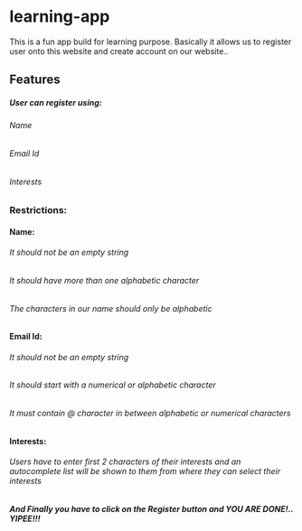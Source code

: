 # learning-app

This is a fun app build for learning purpose.
Basically it allows us to register user onto this website and create account on our website..

## Features

##### User can register using:
###### Name
###### Email Id
###### Interests

### Restrictions:

#### Name:
###### It should not be an empty string
###### It should have more than one alphabetic character
###### The characters in our name should only be alphabetic

#### Email Id:
###### It should not be an empty string
###### It should start with a numerical or alphabetic character
###### It must contain @ character in between alphabetic or numerical characters

#### Interests:
###### Users have to enter first 2 characters of their interests and an autocomplete list will be shown to them from where they can select their interests

##### And Finally you have to click on the Register button and YOU ARE DONE!.. YIPEE!!!
